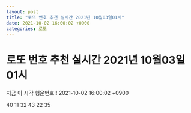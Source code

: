 ```yaml
---
layout: post
title: "로또 번호 추천 실시간 2021년 10월03일01시"
date: 2021-10-02 16:00:02 +0900
categories: 로또
---
```


# 로또 번호 추천 실시간 2021년 10월03일01시

지금 이 시각 행운번호!! 2021-10-02 16:00:02 +0900

 40  11  32  43  22  35 

